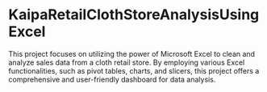 # KaipaRetailClothStoreAnalysisUsingExcel
This project focuses on utilizing the power of Microsoft Excel to clean and analyze sales data from a cloth retail store. By employing various Excel functionalities, such as pivot tables, charts, and slicers, this project offers a comprehensive and user-friendly dashboard for data analysis.
